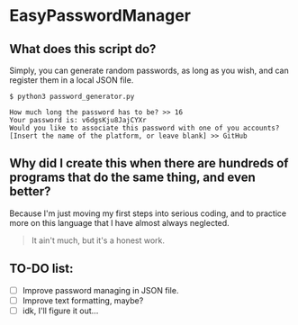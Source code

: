 # EasyPasswordManager

## What does this script do?
Simply, you can generate random passwords, as long as you wish, and can register them in a local JSON file.

```
$ python3 password_generator.py 

How much long the password has to be? >> 16
Your password is: v6dgsKju8JajCYXr
Would you like to associate this password with one of you accounts?
[Insert the name of the platform, or leave blank] >> GitHub
```

## Why did I create this when there are hundreds of programs that do the same thing, and even better?
Because I'm just moving my first steps into serious coding, and to practice more on this language that I have almost always neglected.

> It ain't much,
> but it's a honest work.

## TO-DO list:
- [ ] Improve password managing in JSON file.
- [ ] Improve text formatting, maybe?
- [ ] idk, I'll figure it out...
